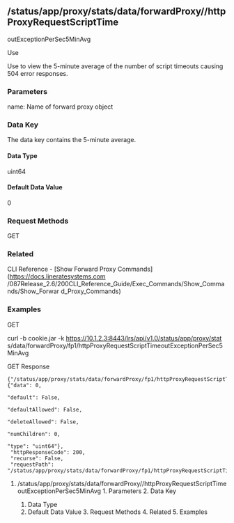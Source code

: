 ## /status/app/proxy/stats/data/forwardProxy/<name>/httpProxyRequestScriptTime
outExceptionPerSec5MinAvg

Use

Use to view the 5-minute average of the number of script timeouts causing 504
error responses.

### Parameters

name: Name of forward proxy object

### Data Key

The data key contains the 5-minute average.

#### Data Type

uint64

#### Default Data Value

0

### Request Methods

GET

### Related

CLI Reference - [Show Forward Proxy Commands](https://docs.lineratesystems.com
/087Release_2.6/200CLI_Reference_Guide/Exec_Commands/Show_Commands/Show_Forwar
d_Proxy_Commands)

### Examples

GET

curl -b cookie.jar -k https://10.1.2.3:8443/lrs/api/v1.0/status/app/proxy/stat
s/data/forwardProxy/fp1/httpProxyRequestScriptTimeoutExceptionPerSec5MinAvg

GET Response

    
    
    {"/status/app/proxy/stats/data/forwardProxy/fp1/httpProxyRequestScriptTimeoutExceptionPerSec5MinAvg": {"data": 0,
                                                                                                              "default": False,
                                                                                                              "defaultAllowed": False,
                                                                                                              "deleteAllowed": False,
                                                                                                              "numChildren": 0,
                                                                                                              "type": "uint64"},
     "httpResponseCode": 200,
     "recurse": False,
     "requestPath": "/status/app/proxy/stats/data/forwardProxy/fp1/httpProxyRequestScriptTimeoutExceptionPerSec5MinAvg"}
    

  1. /status/app/proxy/stats/data/forwardProxy/<name>/httpProxyRequestScriptTimeoutExceptionPerSec5MinAvg
    1. Parameters
    2. Data Key
      1. Data Type
      2. Default Data Value
    3. Request Methods
    4. Related
    5. Examples

